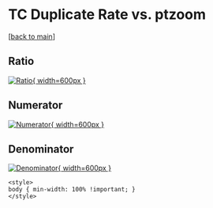 # TC Duplicate Rate vs. ptzoom

[[back to main](./)]



## Ratio

[![Ratio](../mtv/var/TC_duplrate_ptzoom.png){ width=600px }](../mtv/var/TC_duplrate_ptzoom.pdf)

## Numerator

[![Numerator](../mtv/num/TC_duplrate_ptzoom_num.png){ width=600px }](../mtv/num/TC_duplrate_ptzoom_num.pdf)

## Denominator

[![Denominator](../mtv/den/TC_duplrate_ptzoom_den.png){ width=600px }](../mtv/den/TC_duplrate_ptzoom_den.pdf)


``` {=html}
<style>
body { min-width: 100% !important; }
</style>
```
